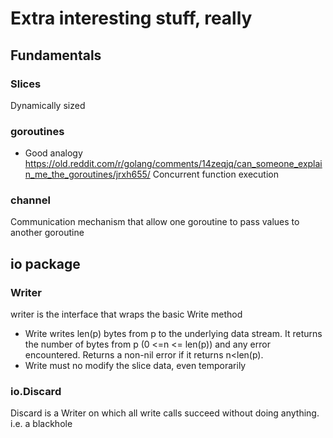 # Extra interesting stuff, really

## Fundamentals

### Slices
Dynamically sized

### goroutines
- Good analogy https://old.reddit.com/r/golang/comments/14zeqjq/can_someone_explain_me_the_goroutines/jrxh655/
Concurrent function execution

### channel
Communication mechanism that allow one goroutine to pass values to another goroutine

## io package

### Writer
writer is the interface that wraps the basic Write method
- Write writes len(p) bytes from p to the underlying data stream. It returns the number of bytes from p (0 <=n <= len(p)) and any error encountered. Returns a non-nil error if it returns n<len(p).
- Write must no modify the slice data, even temporarily

### io.Discard
Discard is a Writer on which all write calls succeed without doing anything.
i.e. a blackhole

